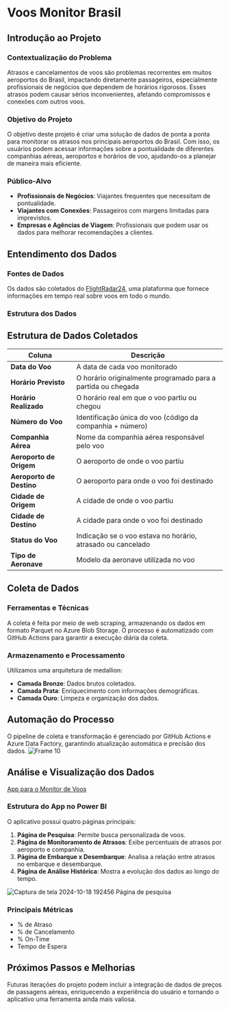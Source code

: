 # Voos Monitor Brasil

## Introdução ao Projeto

### Contextualização do Problema
Atrasos e cancelamentos de voos são problemas recorrentes em muitos aeroportos do Brasil, impactando diretamente passageiros, especialmente profissionais de negócios que dependem de horários rigorosos. Esses atrasos podem causar sérios inconvenientes, afetando compromissos e conexões com outros voos.

### Objetivo do Projeto
O objetivo deste projeto é criar uma solução de dados de ponta a ponta para monitorar os atrasos nos principais aeroportos do Brasil. Com isso, os usuários podem acessar informações sobre a pontualidade de diferentes companhias aéreas, aeroportos e horários de voo, ajudando-os a planejar de maneira mais eficiente.

### Público-Alvo
- **Profissionais de Negócios**: Viajantes frequentes que necessitam de pontualidade.
- **Viajantes com Conexões**: Passageiros com margens limitadas para imprevistos.
- **Empresas e Agências de Viagem**: Profissionais que podem usar os dados para melhorar recomendações a clientes.

## Entendimento dos Dados

### Fontes de Dados
Os dados são coletados do [FlightRadar24](https://www.flightradar24.com), uma plataforma que fornece informações em tempo real sobre voos em todo o mundo.

### Estrutura dos Dados
## Estrutura de Dados Coletados

| Coluna             | Descrição                                                       |
|--------------------|-----------------------------------------------------------------|
| **Data do Voo**     | A data de cada voo monitorado                                   |
| **Horário Previsto**| O horário originalmente programado para a partida ou chegada    |
| **Horário Realizado**| O horário real em que o voo partiu ou chegou                   |
| **Número do Voo**   | Identificação única do voo (código da companhia + número)       |
| **Companhia Aérea** | Nome da companhia aérea responsável pelo voo                    |
| **Aeroporto de Origem** | O aeroporto de onde o voo partiu                          |
| **Aeroporto de Destino**| O aeroporto para onde o voo foi destinado                 |
| **Cidade de Origem**| A cidade de onde o voo partiu                                   |
| **Cidade de Destino**| A cidade para onde o voo foi destinado                        |
| **Status do Voo**   | Indicação se o voo estava no horário, atrasado ou cancelado     |
| **Tipo de Aeronave**| Modelo da aeronave utilizada no voo                             |


## Coleta de Dados

### Ferramentas e Técnicas
A coleta é feita por meio de web scraping, armazenando os dados em formato Parquet no Azure Blob Storage. O processo é automatizado com GitHub Actions para garantir a execução diária da coleta.

### Armazenamento e Processamento
Utilizamos uma arquitetura de medallion:
- **Camada Bronze**: Dados brutos coletados.
- **Camada Prata**: Enriquecimento com informações demográficas.
- **Camada Ouro**: Limpeza e organização dos dados.

## Automação do Processo
O pipeline de coleta e transformação é gerenciado por GitHub Actions e Azure Data Factory, garantindo atualização automática e precisão dos dados.
![Frame 10](https://github.com/user-attachments/assets/5f6a813c-5207-4faa-9b2d-76cf650daa37)


## Análise e Visualização dos Dados

[App para o Monitor de Voos](https://bit.ly/VoosMonitorBrasil)

### Estrutura do App no Power BI
O aplicativo possui quatro páginas principais:
1. **Página de Pesquisa**: Permite busca personalizada de voos.
2. **Página de Monitoramento de Atrasos**: Exibe percentuais de atrasos por aeroporto e companhia.
3. **Página de Embarque x Desembarque**: Analisa a relação entre atrasos no embarque e desembarque.
4. **Página de Análise Histórica**: Mostra a evolução dos dados ao longo do tempo.


![Captura de tela 2024-10-18 192456](https://github.com/user-attachments/assets/8f7404ca-2ddd-4913-8ed5-77bbb59b9e3d)
Página de pesquisa


### Principais Métricas
- % de Atraso
- % de Cancelamento
- % On-Time
- Tempo de Espera


## Próximos Passos e Melhorias
Futuras iterações do projeto podem incluir a integração de dados de preços de passagens aéreas, enriquecendo a experiência do usuário e tornando o aplicativo uma ferramenta ainda mais valiosa.


